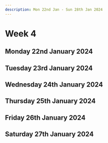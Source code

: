 ```yaml
---
description: Mon 22nd Jan - Sun 28th Jan 2024
---
```


# Week 4

## Monday 22nd January 2024

## Tuesday 23rd January 2024

## Wednesday 24th January 2024

## Thursday 25th January 2024

## Friday 26th January 2024

## Saturday 27th January 2024
